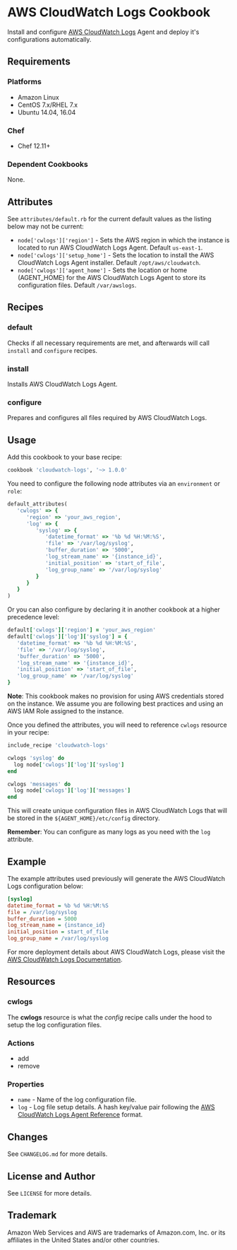 # AWS CloudWatch Logs Cookbook

Install and configure [AWS CloudWatch Logs][aws-cloudwatch-url] Agent and deploy it's configurations automatically.

## Requirements

### Platforms

- Amazon Linux
- CentOS 7.x/RHEL 7.x
- Ubuntu 14.04, 16.04

### Chef

- Chef 12.11+

### Dependent Cookbooks

None.

## Attributes

See `attributes/default.rb` for the current default values as the listing below may not be current:

- `node['cwlogs']['region']` - Sets the AWS region in which the instance is located to run AWS CloudWatch Logs Agent. Default `us-east-1`.
- `node['cwlogs']['setup_home']` - Sets the location to install the AWS CloudWatch Logs Agent installer. Default `/opt/aws/cloudwatch`.
- `node['cwlogs']['agent_home']` - Sets the location or home (AGENT_HOME) for the AWS CloudWatch Logs Agent to store its configuration files. Default `/var/awslogs`.

## Recipes

### default

Checks if all necessary requirements are met, and afterwards will call `install`  and `configure` recipes.

### install

Installs AWS CloudWatch Logs Agent.

### configure

Prepares and configures all files required by AWS CloudWatch Logs.

## Usage

Add this cookbook to your base recipe:

```ruby
cookbook 'cloudwatch-logs', '~> 1.0.0'
```

You need to configure the following node attributes via an `environment` or `role`:

```ruby
default_attributes(
   'cwlogs' => {
      'region' => 'your_aws_region',
      'log' => {
         'syslog' => {
            'datetime_format' => '%b %d %H:%M:%S',
            'file' => '/var/log/syslog',
            'buffer_duration' => '5000',
            'log_stream_name' => '{instance_id}',
            'initial_position' => 'start_of_file',
            'log_group_name' => '/var/log/syslog'
         }
      }
   }
)
```

Or you can also configure by declaring it in another cookbook at a higher precedence level:

```ruby
default['cwlogs']['region'] = 'your_aws_region'
default['cwlogs']['log']['syslog'] = {
   'datetime_format' => '%b %d %H:%M:%S',
   'file' => '/var/log/syslog',
   'buffer_duration' => '5000',
   'log_stream_name' => '{instance_id}',
   'initial_position' => 'start_of_file',
   'log_group_name' => '/var/log/syslog'
}
```

**Note**: This cookbook makes no provision for using AWS credentials stored on the instance. We assume you are following best practices and using an AWS IAM Role assigned to the instance. 

Once you defined the attributes, you will need to reference `cwlogs` resource in your recipe:

```ruby
include_recipe 'cloudwatch-logs'

cwlogs 'syslog' do
  log node['cwlogs']['log']['syslog']
end

cwlogs 'messages' do
  log node['cwlogs']['log']['messages']
end
```

This will create unique configuration files in AWS CloudWatch Logs that will be stored in the `${AGENT_HOME}/etc/config` directory.

**Remember**: You can configure as many logs as you need with the `log` attribute.

## Example

The example attributes used previously will generate the AWS CloudWatch Logs configuration below:

```ini
[syslog]
datetime_format = %b %d %H:%M:%S
file = /var/log/syslog
buffer_duration = 5000
log_stream_name = {instance_id}
initial_position = start_of_file
log_group_name = /var/log/syslog
```

For more deployment details about AWS CloudWatch Logs, please visit the [AWS CloudWatch Logs Documentation](https://aws.amazon.com/documentation/cloudwatch).

## Resources

### cwlogs

The **cwlogs** resource is what the _config_ recipe calls under the hood to setup the log configuration files.

### Actions

- add
- remove

### Properties

- `name` - Name of the log configuration file.
- `log` - Log file setup details. A hash key/value pair following the [AWS CloudWatch Logs Agent Reference](http://docs.aws.amazon.com/AmazonCloudWatch/latest/logs/AgentReference.html) format.

## Changes

See `CHANGELOG.md` for more details.

## License and Author

See `LICENSE` for more details.

## Trademark

Amazon Web Services and AWS are trademarks of Amazon.com, Inc. or its affiliates in the United States and/or other countries.

   [aws-cloudwatch-url]: https://aws.amazon.com/cloudwatch/
   [chef-cloudwatchlogs-license-url]: https://github.com/cgswong/chef-cloudwatch-logs/blob/markdown/LICENSE
   [chef-cloudwatchlogs-runtime-url]: https://github.com/cgswong/chef-cloudwatch-logs
